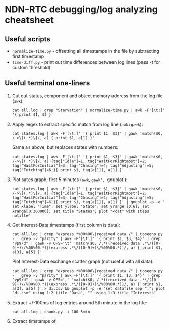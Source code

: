 # NDN-RTC debugging/log analyzing cheatsheet

## Useful scripts

* `normalize-time.py` - offsetting all timestamps in the file by subtracting first timestamp
* `time-diff.py` - print out time differences between log lines (pass -t for custom threshold)

## Useful terminal one-liners

1. Cut out status, component and object memory address from the log file (`awk`):

    ```
    cat all.log | grep "Starvation" | normalize-time.py | awk -F'[\t:]'  '{ print $1, $3 }'
    ```
    
2. Apply regex to extract specific match from log line (`awk`+`gawk`):
    
    ```
    cat states.log | awk -F'[\t:]' '{ print $1, $3}' | gawk 'match($0, /->\[(.*)\]/, a) { print $1, a[1] }'
    ```

     Same as above, but replaces states with numbers:
    
      ```
      cat states.log | awk -F'[\t:]' '{ print $1, $3}' | gawk 'match($0, /->\[(.*)\]/, a) {tag["Idle"]=1; tag["WaitForRightmost"]=2; tag["WaitForInitial"]=3; tag["Chasing"]=4; tag["Adjusting"]=5; tag["Fetching"]=6;}{ print $1, tag[a[1]], a[1] }'
      ```

3. Plot sates graph; first 5 minutes (`awk`, `gawk', `gnuplot`):

    ```
    cat states.log | awk -F'[\t:]' '{ print $1, $3}' | gawk 'match($0, /->\[(.*)\]/, a) {tag["Idle"]=1; tag["WaitForRightmost"]=2; tag["WaitForInitial"]=3; tag["Chasing"]=4; tag["Adjusting"]=5; tag["Fetching"]=6;}{ print $1, tag[a[1]], a[1] }' | gnuplot -p -e ' set xlabel "Time"; set ylabel "State"; set yrange [0:6]; set xrange[0:300000]; set title "States"; plot "<cat" with steps notitle'
    ```

4. Get Interest-Data timestamps (first column is data):

    ```
    cat all.log | grep "express.*%00%00\|received data /" | toseqno.py - | grep -v "parity" | awk -F'[\t:]' '{ print $1, $3, $4}' | grep "vp9/d" | gawk -v OFS='\t' 'match($0, /.*((received data .*\/([0-9]+)\/%00%00.*)|(express .*\/([0-9]+)\/%00%00.*))/, a) { print $1, a[3], a[5] }'
    ```

     Plot Interest-Data exchange scatter graph (not useful with all data):
    
    ```
    cat all.log | grep "express.*%00%00\|received data /" | toseqno.py - | grep -v "parity" | awk -F'[\t:]' '{ print $1, $3, $4}' | grep "vp9/d" | gawk -v OFS=',' 'match($0, /.*((received data .*\/([0-9]+)\/%00%00.*)|(express .*\/([0-9]+)\/%00%00.*))/, a) { print $1, a[3], a[5] }' > di.csv && gnuplot -p -e 'set datafile sep ","; plot "di.csv" using 1:2 title "Data", "" using 1:3 title "Interests"'
    ```

5. Extract +/-100ms of log entries around 5th minute in the log file:

    ```
    cat all.log | chunk.py -i 100 5min
    ```

6. Extract timstamps of 
